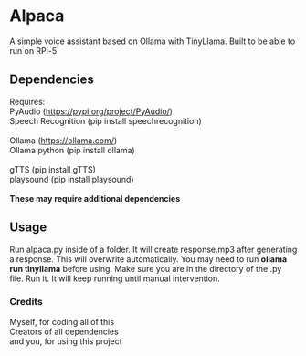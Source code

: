 # Alpaca
A simple voice assistant based on Ollama with TinyLlama. Built to be able to run on RPi-5

## Dependencies
Requires: <br>
PyAudio (https://pypi.org/project/PyAudio/) <br>
Speech Recognition (pip install speechrecognition) <br>
<br>
Ollama (https://ollama.com/) <br>
Ollama python (pip install ollama)<br>
<br>
gTTS (pip install gTTS)<br>
playsound (pip install playsound)<br>
<br>
**These may require additional dependencies**
<br>
## Usage
Run alpaca.py inside of a folder. It will create response.mp3 after generating a response. This will overwrite automatically. You may need to run **ollama run tinyllama** before using. Make sure you are in the directory of the .py file. Run it. It will keep running until manual intervention.

### Credits
Myself, for coding all of this<br>
Creators of all dependencies<br>
and you, for using this project<br>
